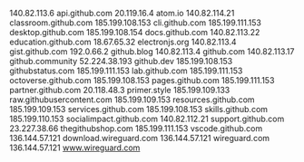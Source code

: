 140.82.113.6 api.github.com
20.119.16.4 atom.io
140.82.114.21 classroom.github.com
185.199.108.153 cli.github.com
185.199.111.153 desktop.github.com
185.199.108.154 docs.github.com
140.82.113.22 education.github.com
18.67.65.32 electronjs.org
140.82.113.4 gist.github.com
192.0.66.2 github.blog
140.82.113.4 github.com
140.82.113.17 github.community
52.224.38.193 github.dev
185.199.108.153 githubstatus.com
185.199.111.153 lab.github.com
185.199.111.153 octoverse.github.com
185.199.108.153 pages.github.com
185.199.111.153 partner.github.com
20.118.48.3 primer.style
185.199.109.133 raw.githubusercontent.com
185.199.109.153 resources.github.com
185.199.109.153 services.github.com
185.199.108.153 skills.github.com
185.199.110.153 socialimpact.github.com
140.82.112.21 support.github.com
23.227.38.66 thegithubshop.com
185.199.111.153 vscode.github.com
136.144.57.121 download.wireguard.com
136.144.57.121 wireguard.com
136.144.57.121 www.wireguard.com
